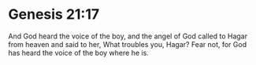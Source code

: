 # Genesis 21:17

And God heard the voice of the boy, and the angel of God called to Hagar from heaven and said to her, What troubles you, Hagar? Fear not, for God has heard the voice of the boy where he is.
